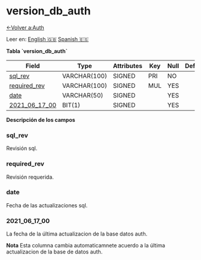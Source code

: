 ﻿# version\_db\_auth

[<-Volver a:Auth](database-auth.md)

Leer en: [English :gb:](../version_db_auth) [Spanish :es:](version_db_auth)

**Tabla \`version\_db\_auth\`**

| Field              | Type         | Attributes | Key | Null | Default | Extra | Comment |
| ------------------ | ------------ | ---------- | --- | ---- | ------- | ----- | ------- |
| [sql_rev][1]       | VARCHAR(100) | SIGNED     | PRI | NO   |         |       |         |
| [required_rev][2]  | VARCHAR(100) | SIGNED     | MUL | YES  |         |       |         |
| [date][3]          | VARCHAR(50)  | SIGNED     |     | YES  |         |       |         |
| [2021_06_17_00][4] | BIT(1)       | SIGNED     |     | YES  |         |       |         |

[1]: #sqlrev
[2]: #requiredrev
[3]: #date
[4]: #2021061700

**Descripción de los campos**

### sql\_rev

Revisión sql.

### required\_rev

Revisión requerida.

### date 

Fecha de las actualizaciones sql.

### 2021\_06\_17\_00

La fecha de la última actualizacion de la base datos auth.

**Nota** Esta columna cambia automaticamnete acuerdo a la última actualizacion de la base de datos auth.
